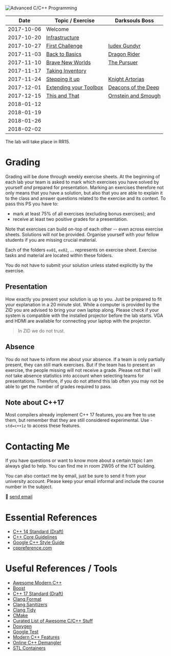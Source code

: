 ![Advanced C/C++ Programming](gfx/banner.gif)

|    Date    |     Topic / Exercise     |    Darksouls Boss     |
| ---------- | ------------------------ | --------------------- |
| 2017-10-06 | Welcome                  |                       |
| 2017-10-20 | [Infrastructure]         |                       |
| 2017-10-27 | [First Challenge]        | [Iudex Gundyr]        |
| 2017-11-03 | [Back to Basics]         | [Dragon Rider]        |
| 2017-11-10 | [Brave New Worlds]       | [The Pursuer]         |
| 2017-11-17 | [Taking Inventory]       |                       |
| 2017-11-24 | [Stepping it up]         | [Knight Artorias]     |
| 2017-12-01 | [Extending your Toolbox] | [Deacons of the Deep] |
| 2017-12-15 | [This and That]          | [Ornstein and Smough] |
| 2018-01-12 |                          |                       |
| 2018-01-19 |                          |                       |
| 2018-01-26 |                          |                       |
| 2018-02-02 |                          |                       |

[Infrastructure]: ex01
[First Challenge]: ex02
[Back to Basics]: ex03
[Brave New Worlds]: ex04
[Taking Inventory]: ex05
[Stepping it up]: ex06
[Extending your Toolbox]: ex07
[This and That]: ex08

[Iudex Gundyr]: https://www.youtube.com/watch?v=J8J7ZB4vJkg
[Dragon Rider]: https://www.youtube.com/watch?v=dk4qf7rP8k0
[The Pursuer]: https://www.youtube.com/watch?v=v7L8jcTNeG8
[Knight Artorias]: https://www.youtube.com/watch?v=rgy1TV12LDc
[Deacons of the Deep]: https://www.youtube.com/watch?v=LHz1dS37v9c
[Ornstein and Smough]: https://www.youtube.com/watch?v=QHDPr07hyzs

The lab will take place in RR15.

# Grading

Grading will be done through weekly exercise sheets.
At the beginning of each lab your team is asked to mark which exercises you have solved by yourself *and* prepared for presentation.
Marking an exercises therefore not only means that you have a solution, but also that you are able to explain it to the class and answer questions related to the exercise and its context.
To pass this PS you have to:

- mark at least 75% of all exercises (excluding bonus exercises); and
- receive at least two positive grades for a presentation.

Note that exercises can build on-top of each other -- even across exercise sheets.
Solutions will *not* be provided.
Organise yourself with your fellow students if you are missing crucial material.

Each of the folders `ex01`, `ex02`, ... represents on exercise sheet.
Exercise tasks and material are located within these folders.

You do not have to submit your solution unless stated explicitly by the exercise.

## Presentation

How exactly you present your solution is up to you.
Just be prepared to fit your explanation in a 20 minute slot.
While a computer is provided by the ZID you are advised to bring your own laptop along.
Please check if your system is compatible with the installed projector before the lab starts.
VGA and HDMI are available for connecting your laptop with the projector.

> In ZID we do not trust.

## Absence

You do not have to inform me about your absence.
If a team is only partially present, they can still mark exercises.
But if the team has to present an exercise, the people missing will not receive a grade.
Please not that I will *not* take absence statistics into account when selecting teams for presentations.
Therefore, if you do not attend this lab often you may not be able to get the number of grades required to pass.

## Note about C++17

Most compilers already implement C++ 17 features, you are free to use them, but remember that they are still considered experimental.
Use `-std=c++1z` to access these features.

# Contacting Me

If you have questions or want to know more about a certain topic I am always glad to help.
You can find me in room 2W05 of the ICT building.

You can also contact me by email, just be sure to send it from your university account.
Please keep your email informal and include the course number in the subject.

:email: [send email](mailto:alexander.hirsch@uibk.ac.at?subject=703807%20-%20)

# Essential References

- [C++ 14 Standard (Draft)](http://www.open-std.org/jtc1/sc22/wg21/docs/papers/2014/n4296.pdf)
- [C++ Core Guidelines](http://isocpp.github.io/CppCoreGuidelines/CppCoreGuidelines)
- [Google C++ Style Guide](https://google.github.io/styleguide/cppguide.html)
- [cppreference.com](http://en.cppreference.com)

# Useful References / Tools

- [Awesome Modern C++](https://github.com/rigtorp/awesome-modern-cpp)
- [Boost](http://www.boost.org)
- [C++ 17 Standard (Draft)](http://www.open-std.org/jtc1/sc22/wg21/docs/papers/2017/n4687.pdf)
- [Clang Format](http://clang.llvm.org/docs/ClangFormat.html)
- [Clang Sanitizers](https://clang.llvm.org/docs/UsersManual.html#controlling-code-generation)
- [Clang Tidy](http://clang.llvm.org/extra/clang-tidy/)
- [CMake](https://cmake.org)
- [Curated List of Awesome C/C++ Stuff](https://github.com/fffaraz/awesome-cpp)
- [Doxygen](http://www.stack.nl/~dimitri/doxygen)
- [Google Test](https://github.com/google/googletest)
- [Modern C++ Features](https://github.com/AnthonyCalandra/modern-cpp-features)
- [Online C++ Demangler](https://demangler.com)
- [STL Containers](http://en.cppreference.com/w/cpp/container)
